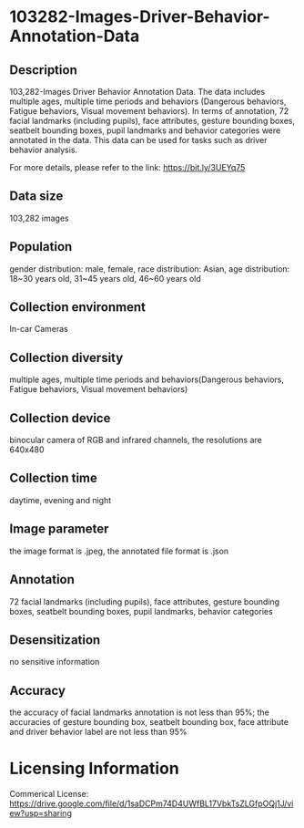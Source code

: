 # 103282-Images-Driver-Behavior-Annotation-Data


## Description
103,282-Images Driver Behavior Annotation Data. The data includes multiple ages, multiple time periods and behaviors (Dangerous behaviors, Fatigue behaviors, Visual movement behaviors). In terms of annotation, 72 facial landmarks (including pupils), face attributes, gesture bounding boxes, seatbelt bounding boxes, pupil landmarks and behavior categories were annotated in the data. This data can be used for tasks such as driver behavior analysis.

For more details, please refer to the link: https://bit.ly/3UEYq75

## Data size
103,282 images

## Population
gender distribution: male, female, race distribution: Asian, age distribution: 18~30 years old, 31~45 years old, 46~60 years old

## Collection environment
In-car Cameras

## Collection diversity
multiple ages, multiple time periods and behaviors(Dangerous behaviors, Fatigue behaviors, Visual movement behaviors)

## Collection device
binocular camera of RGB and infrared channels, the resolutions are 640x480

## Collection time
daytime, evening and night

## Image parameter
the image format is .jpeg, the annotated file format is .json

## Annotation
72 facial landmarks (including pupils), face attributes, gesture bounding boxes, seatbelt bounding boxes, pupil landmarks, behavior categories

## Desensitization
no sensitive information

## Accuracy
the accuracy of facial landmarks annotation is not less than 95%; the accuracies of gesture bounding box, seatbelt bounding box, face attribute and driver behavior label are not less than 95%

# Licensing Information
Commerical License: https://drive.google.com/file/d/1saDCPm74D4UWfBL17VbkTsZLGfpOQj1J/view?usp=sharing
